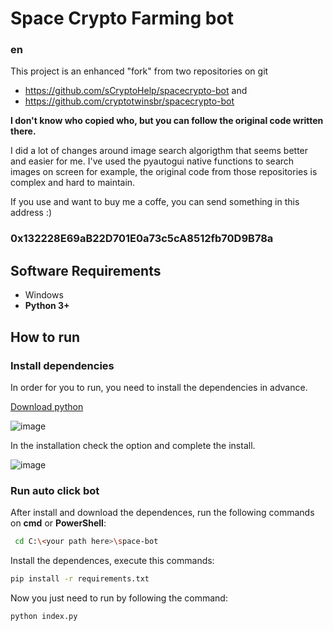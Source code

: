 # Space Crypto Farming bot

### en

This project is an enhanced "fork" from two repositories on git

- https://github.com/sCryptoHelp/spacecrypto-bot
  and
- https://github.com/cryptotwinsbr/spacecrypto-bot

**I don't know who copied who, but you can follow the original code written there.**

I did a lot of changes around image search algorigthm that seems better and easier for me.
I've used the pyautogui native functions to search images on screen for example, the original code from those repositories is complex and hard to maintain.

If you use and want to buy me a coffe, you can send something in this address :)

### 0x132228E69aB22D701E0a73c5cA8512fb70D9B78a

## Software Requirements

- Windows
- **Python 3+**

## How to run

### Install dependencies

In order for you to run, you need to install the dependencies in advance.

[Download python](https://www.python.org/downloads/)

![image](https://user-images.githubusercontent.com/98666682/151677437-87fea683-60dd-495a-a2e4-4ec28bb7a04c.png)

In the installation check the option and complete the install.

![image](https://user-images.githubusercontent.com/98666682/151677529-96ed2731-3ac9-412c-bd7f-9b629cee8ebb.png)

### Run auto click bot

After install and download the dependences, run the following commands on **cmd** or **PowerShell**:

```bash
 cd C:\<your path here>\space-bot
```

Install the dependences, execute this commands:

```bash
pip install -r requirements.txt
```

Now you just need to run by following the command:

```bash
python index.py
```

